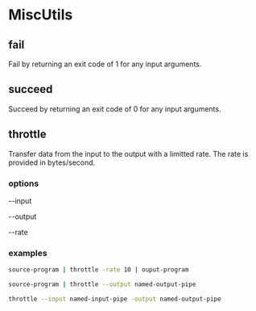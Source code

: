 MiscUtils
============

## fail
Fail by returning an exit code of 1 for any input arguments.

## succeed
Succeed by returning an exit code of 0 for any input arguments.

## throttle
Transfer data from the input to the output with a limitted rate. The
rate is provided in bytes/second.

### options

--input <named-input>

--output <named-ouput>

--rate <bytes-per-second>

### examples

``` bash
source-program | throttle -rate 10 | ouput-program
```

```bash
source-program | throttle --output named-output-pipe
```

```bash
throttle --input named-input-pipe -output named-output-pipe
```
